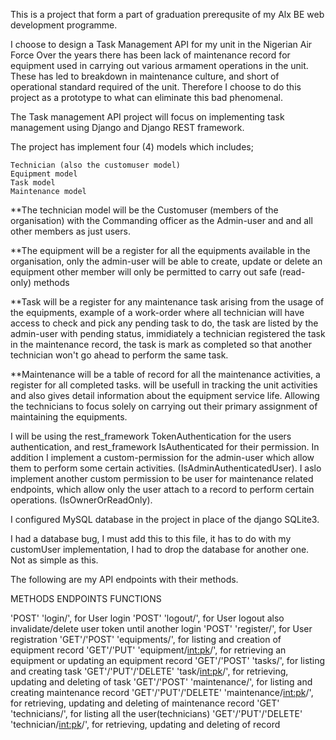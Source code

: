 This is a project that form a part of graduation prerequsite of my Alx BE web development programme.

I choose to design a Task Management API for my unit in the Nigerian Air Force
Over the years there has been lack of maintenance record for equipment used in carrying out
various armament operations in the unit.
These has led to breakdown in maintenance culture, and short of operational standard required
of the unit.
Therefore I choose to do this project as a prototype to what can eliminate this bad phenomenal.

The Task management API project will focus on implementing task management using Django and Django
REST framework.

The project has implement four (4) models which includes;

    Technician (also the customuser model)
    Equipment model
    Task model
    Maintenance model

**The technician model will be the Customuser (members of the organisation) with the Commanding officer as
the Admin-user and and all other members as just users.

**The equipment will be a register for all the equipments available in the organisation, only the admin-user will be able to create, update or delete an equipment other member will only be permitted to carry out safe
(read-only) methods

**Task will be a register for any maintenance task arising from the usage of the equipments, example of a work-order
where all technician will have access to check and pick any pending task to do, the task are listed by the admin-user with pending status, immidiately a technician registered the task in the maintenance record, the task is mark as completed so that another technician won't go ahead to perform the same task.

**Maintenance will be a table of record for all the maintenance activities, a register for all completed tasks.
will be usefull in tracking the unit activities and also gives detail information about the equipment service life. Allowing the technicians to focus solely on carrying out their primary assignment of maintaining the equipments. 

I will be using the rest_framework TokenAuthentication for the users authentication, and rest_framework IsAuthenticated for their permission. In addition I implement a custom-permission for the admin-user which allow them to perform some certain activities. (IsAdminAuthenticatedUser).
I aslo implement another custom permission to be user for maintenance related endpoints, which allow only the user attach to a record to perform certain operations. (IsOwnerOrReadOnly).

I configured MySQL database in the project in place of the django SQLite3.

I had a database bug, I must add this to this file, it has to do with my customUser implementation, I had to drop the database for another one. Not as simple as this.

The following are my API endpoints with their methods.

METHODS                  ENDPOINTS              FUNCTIONS

'POST'                 'login/',              for User login
'POST'                 'logout/',             for User logout also invalidate/delete user token until another login
'POST'                 'register/',           for User registration 
'GET'/'POST'           'equipments/',         for listing and creation of equipment record 
'GET'/'PUT'            'equipment/<int:pk>/', for retrieving an equipment or updating an equipment record 
'GET'/'POST'           'tasks/',              for listing and creating task
'GET'/'PUT'/'DELETE'   'task/<int:pk>/',      for retrieving, updating and deleting of task
'GET'/'POST'           'maintenance/',        for listing and creating maintenance record
'GET'/'PUT'/'DELETE'   'maintenance/<int:pk>/',     for retrieving, updating and deleting of maintenance record
'GET'                  'technicians/',        for listing all the user(technicians)
'GET'/'PUT'/'DELETE'   'technician/<int:pk>/',     for retrieving, updating and deleting of record
